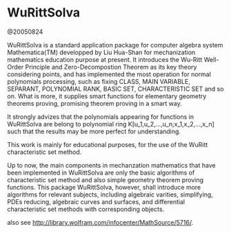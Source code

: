 # WuRittSolva

@20050824

WuRittSolva is a standard application package for computer algebra system Mathematica(TM) developped by Liu Hua-Shan for mechanization mathematics education purpose at present. It introduces the Wu-Ritt Well-Order Principle and Zero-Decompostion Theorem as its key theory considering points, and has implemented the most operation for normal polynomials processing, such as fixing CLASS, MAIN VARIABLE, SEPARANT, POLYNOMIAL RANK, BASIC SET, CHARACTERISTIC SET and so on. What is more, it supplies smart functions for elementary geometry theorems proving, promising theorem proving in a smart way.

It strongly advizes that the polynomials appearing for functions in WuRittSolva are belong to polynomial ring K[u_1,u_2,...,u_n;x_1,x_2,...,x_n] such that the results may be more perfect for understanding.

This work is mainly for educational purposes, for the use of the WuRitt characteristic set method.

Up to now, the main components in mechanzation mathematics that have been implemented in WuRittSolva are only the basic algorithms of characteristic set method and also simple geometry theorem proving functions. This package WuRittSolva, however, shall introduce more algorithms for relevant subjects, including algebraic varities, simplifying, PDEs reducing, algebraic curves and surfaces, and differential characteristic set methods with corresponding objects.

also see http://library.wolfram.com/infocenter/MathSource/5716/.
